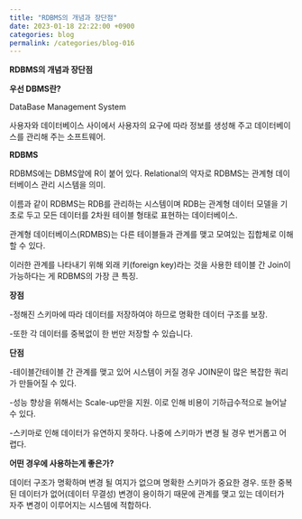 ```yaml
---
title: "RDBMS의 개념과 장단점"
date: 2023-01-18 22:22:00 +0900
categories: blog
permalink: /categories/blog-016
---
```


**RDBMS의 개념과 장단점**

**우선 DBMS란?**

DataBase Management System

사용자와 데이터베이스 사이에서 사용자의 요구에 따라 정보를 생성해 주고 데이터베이스를 관리해 주는 소프트웨어.

**RDBMS**

RDBMS에는 DBMS앞에 R이 붙어 있다. Relational의 약자로 RDBMS는 관계형 데이터베이스 관리 시스템을 의미.

이름과 같이 RDBMS는 RDB를 관리하는 시스템이며 RDB는 관계형 데이터 모델을 기초로 두고 모든 데이터를 2차원 테이블 형태로 표현하는 데이터베이스. 
 

관계형 데이터베이스(RDMBS)는 다른 테이블들과 관계를 맺고 모여있는 집합체로 이해할 수 있다.

이러한 관계를 나타내기 위해 외래 키(foreign key)라는 것을 사용한 테이블 간 Join이 가능하다는 게 RDBMS의 가장 큰 특징.


**장점**

-정해진 스키마에 따라 데이터를 저장하여야 하므로 명확한 데이터 구조를 보장. 

-또한 각 데이터를 중복없이 한 번만 저장할 수 있습니다.


**단점**

-테이블간테이블 간 관계를 맺고 있어 시스템이 커질 경우 JOIN문이 많은 복잡한 쿼리가 만들어질 수 있다.

-성능 향상을 위해서는 Scale-up만을 지원. 이로 인해 비용이 기하급수적으로 늘어날 수 있다.

-스키마로 인해 데이터가 유연하지 못하다. 나중에 스키마가 변경 될 경우 번거롭고 어렵다.

**어떤 경우에 사용하는게 좋은가?**

데이터 구조가 명확하며 변경 될 여지가 없으며 명확한 스키마가 중요한 경우. 또한 중복된 데이터가 없어(데이터 무결성) 변경이 용이하기 때문에 관계를 맺고 있는 데이터가 자주 변경이 이루어지는 시스템에 적합하다.